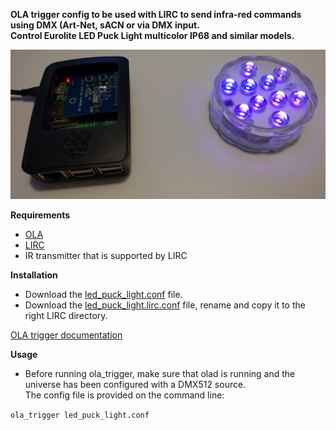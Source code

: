 **OLA trigger config to be used with LIRC to send infra-red commands using DMX (Art-Net, sACN or via DMX input.**  
**Control Eurolite LED Puck Light multicolor IP68 and similar models.**

![LED Puck Light](https://raw.githubusercontent.com/gobo-ws/ola-trigger-led-puck-lirc-dmx/master/led_puck_light.jpg)

**Requirements**

* [OLA](https://www.openlighting.org/ola/)
* [LIRC](http://www.lirc.org)
* IR transmitter that is supported by LIRC

**Installation**
  
* Download the [led_puck_light.conf](led_puck_light.conf) file.
* Download the [led_puck_light.lirc.conf](led_puck_light.lirc.conf) file, rename and copy it to the right LIRC directory.

[OLA trigger documentation](https://www.openlighting.org/ola/advanced-topics/ola-dmx-trigger/)

**Usage** 

* Before running ola_trigger, make sure that olad is running and the universe has been configured with a DMX512 source.  
The config file is provided on the command line:

`ola_trigger led_puck_light.conf`

